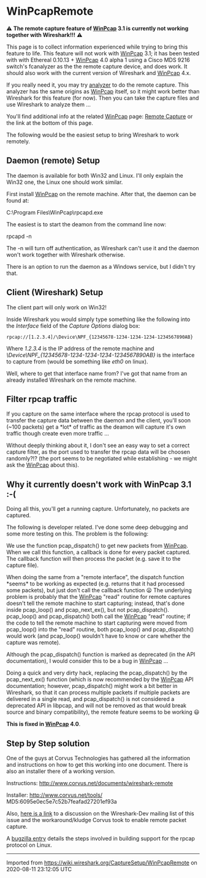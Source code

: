 # WinPcapRemote

:warning: **The remote capture feature of [WinPcap](/WinPcap) 3.1 is currently not working together with Wireshark\!\!\!** :warning:

This page is to collect information experienced while trying to bring this feature to life. This feature will not work with [WinPcap](/WinPcap) 3.1; it has been tested with with Ethereal 0.10.13 + [WinPcap](/WinPcap) 4.0 alpha 1 using a Cisco MDS 9216 switch's fcanalyzer as the the remote capture device, and does work. It should also work with the current version of Wireshark and [WinPcap](/WinPcap) 4.x.

If you really need it, you may try [analyzer](https://web.archive.org/web/20110504224214/http://gd.tuwien.ac.at/.vhost/analyzer.polito.it/default.htm) to do the remote capture. This analyzer has the same origins as [WinPcap](/WinPcap) itself, so it might work better than Wireshark for this feature (for now). Then you can take the capture files and use Wireshark to analyze them ...

You'll find additional info at the related [WinPcap](/WinPcap) page: [Remote Capture](http://www.winpcap.org/docs/docs_40_2/html/group__remote.html) or the link at the bottom of this page.

The following would be the easiest setup to bring Wireshark to work remotely.

## Daemon (remote) Setup

The daemon is available for both Win32 and Linux. I'll only explain the Win32 one, the Linux one should work similar.

First install [WinPcap](/WinPcap) on the remote machine. After that, the daemon can be found at:

C:\\Program Files\\WinPcap\\rpcapd.exe

The easiest is to start the deamon from the command line now:

rpcapd -n

The -n will turn off authentication, as Wireshark can't use it and the daemon won't work together with Wireshark otherwise.

There is an option to run the daemon as a Windows service, but I didn't try that.

## Client (Wireshark) Setup

The client part will only work on Win32\!

Inside Wireshark you would simply type something like the following into the *Interface* field of the *Capture Options* dialog box:

`rpcap://[1.2.3.4]/\Device\NPF_{12345678-1234-1234-1234-1234567890AB}`

Where *1.2.3.4* is the IP address of the remote machine and *\\Device\\NPF\_{12345678-1234-1234-1234-1234567890AB}* is the interface to capture from (would be something like *eth0* on linux).

Well, where to get that interface name from? I've got that name from an already installed Wireshark on the remote machine.

## Filter rpcap traffic

If you capture on the same interface where the rpcap protocol is used to transfer the capture data between the daemon and the client, you'll soon (\~100 packets) get a \*lot\* of traffic as the deamon will capture it's own traffic though create even more traffic ...

Without deeply thinking about it, I don't see an easy way to set a correct capture filter, as the port used to transfer the rpcap data will be choosen randomly?\!? (the port seems to be negotiated while establishing - we might ask the [WinPcap](/WinPcap) about this).

## Why it currently doesn't work with WinPcap 3.1 :-(

Doing all this, you'll get a running capture. Unfortunately, no packets are captured.

The following is developer related. I've done some deep debugging and some more testing on this. The problem is the following:

We use the function pcap\_dispatch() to get new packets from [WinPcap](/WinPcap). When we call this function, a callback is done for every packet captured. The callback function will then process the packet (e.g. save it to the capture file).

When doing the same from a "remote interface", the dispatch function \*seems\* to be working as expected (e.g. returns that it had processed some packets), but just don't call the callback function :frowning: The underlying problem is probably that the [WinPcap](/WinPcap) "read" routine for remote captures doesn't tell the remote machine to start capturing; instead, that's done inside pcap\_loop() and pcap\_next\_ex(), but not pcap\_dispatch(). pcap\_loop() and pcap\_dispatch() both call the [WinPcap](/WinPcap) "read" routine; if the code to tell the remote machine to start capturing were moved from pcap\_loop() into the "read" routine, both pcap\_loop() and pcap\_dispatch() would work (and pcap\_loop() wouldn't have to know or care whether the capture was remote).

Although the pcap\_dispatch() function is marked as deprecated (in the API documentation), I would consider this to be a bug in [WinPcap](/WinPcap) ...

Doing a quick and very dirty hack, replacing the pcap\_dispatch() by the pcap\_next\_ex() function (which is now recommended by the [WinPcap](/WinPcap) API documentation; however, pcap\_dispatch() might work a bit better in Wireshark, so that it can process multiple packets if multiple packets are delivered in a single read, and pcap\_dispatch() is not considered a deprecated API in libpcap, and will not be removed as that would break source and binary compatibility), the remote feature seems to be working :smiley:

**This is fixed in [WinPcap](/WinPcap) 4.0**.

## Step by Step solution

One of the guys at Corvus Technologies has gathered all the information and instructions on how to get this working into one document. There is also an installer there of a working version.

Instructions: <http://www.corvus.net/documents/wireshark-remote>

Installer: <http://www.corvus.net/tools/> MD5:6095e0ec5e7c52b7feafad27201ef93a

Also, [here is a link](http://www.wireshark.org/lists/wireshark-dev/200507/msg00501.html) to a discussion on the Wireshark-Dev mailing list of this issue and the workaround/kludge Corvus took to enable remote packet capture.

A [bugzilla entry](https://bugs.wireshark.org/bugzilla/show_bug.cgi?id=2809) details the steps involved in building support for the rpcap protocol on Linux.

---

Imported from https://wiki.wireshark.org/CaptureSetup/WinPcapRemote on 2020-08-11 23:12:05 UTC
